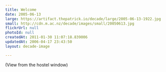 ```yaml
---
title: Welcome
date: 2005-06-13
large: https://artifact.thepatrick.io/decade/large/2005-06-13-1922.jpg
small: http://cdn.m.ac.nz/decade/images/small/20050613.jpg
flickrUrl: null
photoId: null
createdAt: 2011-01-30 11:07:18.839006
updatedAt: 2006-04-17 23:43:50
layout: decade-image

---
```

(View from the hostel window)
